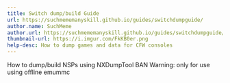 ```yaml
---
title: Switch dump/build Guide
url: https://suchmememanyskill.github.io/guides/switchdumpguide/
author.name: SuchMeme
author.url: https://suchmememanyskill.github.io/guides/switchdumpguide/
thumbnail-url: https://i.imgur.com/FkKB0er.png
help-desc: How to dump games and data for CFW consoles
---
```


How to dump/build NSPs using NXDumpTool
BAN Warning: only for use using offline emummc
